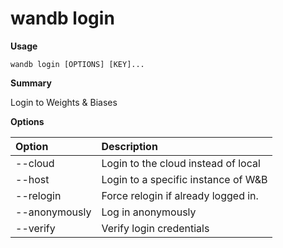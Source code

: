 # wandb login

**Usage**

`wandb login [OPTIONS] [KEY]...`

**Summary**

Login to Weights & Biases

**Options**

| **Option** | **Description** |
| :--- | :--- |
| --cloud | Login to the cloud instead of local |
| --host | Login to a specific instance of W&B |
| --relogin | Force relogin if already logged in. |
| --anonymously | Log in anonymously |
| --verify | Verify login credentials |

